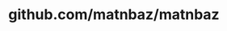---
layout: post
title: github.com/matnbaz/matnbaz
categories: link
tags: [انگلیسی, برنامه‌نویسی]
---